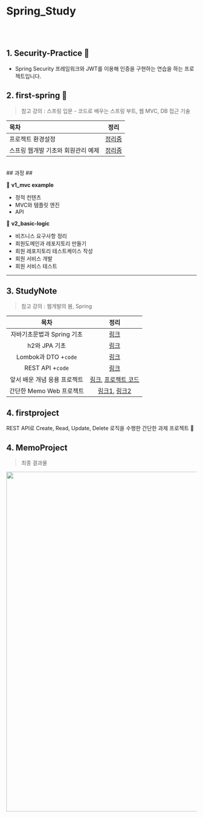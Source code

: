 # Spring_Study

<br><br>
## 1. Security-Practice 📁
- Spring Security 프레임워크와 JWT를 이용해 인증을 구현하는 연습을 하는 프로젝트입니다.


## 2. first-spring 📁
> 참고 강의 : 스프링 입문 - 코드로 배우는 스프링 부트, 웹 MVC, DB 접근 기술

| 목차 | 정리 |
| :- | :-: |
| 프로젝트 환경설정 | [정리중]() |
| 스프링 웹개발 기초와 회원관리 예제 | [정리중]() |
<br>
## 과정 ##

🙈 **v1_mvc example**<br>
- 정적 컨텐츠<br>
- MVC와 템플릿 엔진<br>
- API

🙉 **v2_basic-logic**<br>
- 비즈니스 요구사항 정리<br>
-  회원도메인과 레포지토리 만들기<br>
-  회원 레포지토리 테스트케이스 작성<br>
-  회원 서비스 개발<br>
-  회원 서비스 테스트

---

## 3. StudyNote 
> 참고 강의 : 웹개발의 봄, Spring
> 
| 목차 | 정리 |
| :-: | :-: |
| 자바기초문법과 Spring 기초 | [링크](https://github.com/BananMoon/Spring_Study/blob/main/StudyNote/1_%EA%B8%B0%EC%B4%88.md)|
| h2와 JPA 기초 | [링크](https://github.com/BananMoon/Spring_Study/blob/main/StudyNote/2_H2%EC%99%80%20JPA.md)|
| Lombok과 DTO +`code` | [링크](https://github.com/BananMoon/Spring_Study/blob/main/StudyNote/3_Lombok%EA%B3%BC%20DTO.md)|
| REST API +`code` | [링크](https://github.com/BananMoon/Spring_Study/blob/main/StudyNote/4_REST%20API.md)|
| 앞서 배운 개념 응용 프로젝트 | [링크](https://github.com/BananMoon/Spring_Study/blob/main/StudyNote/5_myProject.md), [프로젝트 코드](https://github.com/BananMoon/Spring_Study/tree/main/firstproject)|
| 간단한 Memo Web 프로젝트 | [링크1](https://github.com/BananMoon/Spring_Study/blob/main/StudyNote/6_Memo%20API(1).md), [링크2]() | 

## 4. firstproject
REST API로 Create, Read, Update, Delete 로직을 수행한 간단한 과제 프로젝트 📑

## 4. MemoProject
> 최종 결과물
<p align="center">
  <img src="https://user-images.githubusercontent.com/66311276/134867487-f61972c6-526e-4577-840e-6fd0c003b428.png" width="900"></img>
</p>
